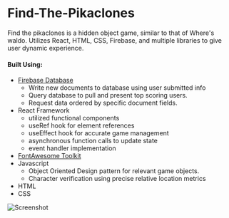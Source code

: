 # Find-The-Pikaclones

Find the pikaclones is a hidden object game, similar to that of Where's waldo. Utilizes React, HTML, CSS, Firebase, and multiple libraries to give user dynamic experience.

#### Built Using:

- [Firebase Database](https://console.firebase.google.com/)
  - Write new documents to database using user submitted info
  - Query database to pull and present top scoring users.
  - Request data ordered by specific document fields.
- React Framework
  - utilized functional components
  - useRef hook for element references
  - useEffect hook for accurate game management
  - asynchronous function calls to update state
  - event handler implementation
- [FontAwesome Toolkit](https://fontawesome.com)
- Javascript
  - Object Oriented Design pattern for relevant game objects.
  - Character verification using precise relative location metrics
- HTML
- CSS

![Screenshot](appDemo.png)
